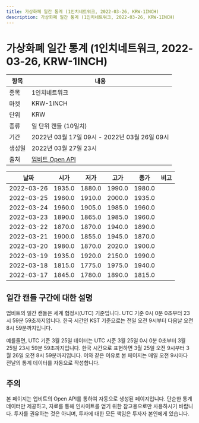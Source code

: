 ```yaml
---
title: 가상화폐 일간 통계 (1인치네트워크, 2022-03-26, KRW-1INCH)
description: 가상화폐 일간 통계 (1인치네트워크, 2022-03-26, KRW-1INCH)
---
```


가상화폐 일간 통계 (1인치네트워크, 2022-03-26, KRW-1INCH)
===

|항목|내용|
|--|--|
|종목|1인치네트워크|
|마켓|KRW-1INCH|
|단위|KRW|
|종류|일 단위 캔들 (10일치)|
|기간|2022년 03월 17일 09시 - 2022년 03월 26일 09시|
|생성일|2022년 03월 27일 23시|
|출처|[업비트 Open API](https://docs.upbit.com)|


|날짜|시가|저가|고가|종가|비고|
|--|--|--|--|--|--|
|2022-03-26|1935.0|1880.0|1990.0|1980.0|    |
|2022-03-25|1960.0|1910.0|2000.0|1935.0|    |
|2022-03-24|1960.0|1905.0|1985.0|1960.0|    |
|2022-03-23|1890.0|1865.0|1985.0|1960.0|    |
|2022-03-22|1870.0|1870.0|1940.0|1890.0|    |
|2022-03-21|1900.0|1855.0|1945.0|1870.0|    |
|2022-03-20|1980.0|1870.0|2020.0|1900.0|    |
|2022-03-19|1935.0|1920.0|2150.0|1990.0|    |
|2022-03-18|1815.0|1775.0|1975.0|1940.0|    |
|2022-03-17|1845.0|1780.0|1890.0|1815.0|    |


일간 캔들 구간에 대한 설명
---


업비트의 일간 캔들은 세계 협정시(UTC) 기준입니다. 
UTC 기준 0시 0분 0초부터 23시 59분 59초까지입니다. 
한국 시간인 KST 기준으로는 전일 오전 9시부터 다음날 오전 8시 59분까지입니다. 


예를들면, UTC 기준 3월 25일 데이터는 UTC 시준 3월 25일 0시 0분 0초부터 3월 25일 23시 59분 59초까지입니다. 
한국 시간으로 표현하면 3월 25일 오전 9시부터 3월 26일 오전 8시 59분까지입니다. 
이와 같은 이유로 본 페이지는 매일 오전 9시마다 전날의 통계 데이터를 자동으로 작성합니다. 


주의
---


본 페이지는 업비트의 Open API를 통하여 자동으로 생성된 페이지입니다. 
단순한 통계 데이터만 제공하고, 자료를 통해 인사이트를 얻기 위한 참고용으로만 사용하시기 바랍니다. 
투자를 권유하는 것은 아니며, 투자에 대한 모든 책임은 투자자 본인에게 있습니다. 
